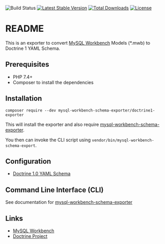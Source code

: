 ![Build Status](https://github.com/mysql-workbench-schema-exporter/doctrine1-exporter/actions/workflows/continuous-integration.yml/badge.svg)
[![Latest Stable Version](https://poser.pugx.org/mysql-workbench-schema-exporter/doctrine1-exporter/v/stable.svg)](https://packagist.org/packages/mysql-workbench-schema-exporter/doctrine1-exporter)
[![Total Downloads](https://poser.pugx.org/mysql-workbench-schema-exporter/doctrine1-exporter/downloads.svg)](https://packagist.org/packages/mysql-workbench-schema-exporter/doctrine1-exporter) 
[![License](https://poser.pugx.org/mysql-workbench-schema-exporter/doctrine1-exporter/license.svg)](https://packagist.org/packages/mysql-workbench-schema-exporter/doctrine1-exporter)

# README

This is an exporter to convert [MySQL Workbench](http://www.mysql.com/products/workbench/) Models (\*.mwb) to Doctrine 1 YAML Schema.

## Prerequisites

  * PHP 7.4+
  * Composer to install the dependencies

## Installation

```
composer require --dev mysql-workbench-schema-exporter/doctrine1-exporter
```

This will install the exporter and also require [mysql-workbench-schema-exporter](https://github.com/mysql-workbench-schema-exporter/mysql-workbench-schema-exporter).

You then can invoke the CLI script using `vendor/bin/mysql-workbench-schema-export`.

## Configuration

  * [Doctrine 1.0 YAML Schema](/docs/doctrine1-yaml.md)

## Command Line Interface (CLI)

See documentation for [mysql-workbench-schema-exporter](https://github.com/mysql-workbench-schema-exporter/mysql-workbench-schema-exporter#command-line-interface-cli)

## Links

  * [MySQL Workbench](http://wb.mysql.com/)
  * [Doctrine Project](http://www.doctrine-project.org/)
